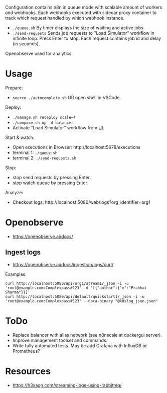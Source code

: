 
Configuration contains n8n in queue mode with scalable amount of workers and webhooks. 
Each webhooks executed with sidecar proxy container to track which request handled by which webhook instance.

- `./queue.sh` By timer displays the size of waiting and active jobs. 
- `./send-requests` Sends job requests to "Load Simulator" workflow in infinite loop. Press Enter to stop. Each request contains job id and delay (in seconds).

Openobserve used for analytics.

# Usage

Prepare:
- `source ./autocomplete.sh` OR open shell in VSCode.

Deploy:
- `./manage.sh redeploy scale=4`
- `./compose.sh up -d balancer`
- Activate "Load Simulator" workflow from [UI](http://localhost:5678).

Start & watch:
- Open executions in Browser: http://localhost:5678/executions
- terminal 1: `./queue.sh`
- terminal 2: `./send-requests.sh`

Stop:
- stop send requests by pressing Enter.
- stop watch queue by pressing Enter.

Analyze:
- Checkout logs: http://localhost:5080/web/logs?org_identifier=org1

# Openobserve

- https://openobserve.ai/docs/

## Ingest logs

- https://openobserve.ai/docs/ingestion/logs/curl/

Examples:

    curl http://localhost:5080/api/org1/stream1/_json -i -u 'root@example.com:Complexpass#123' -d '[{"author":{"x":"Prabhat Sharma"}}]'
    curl http://localhost:5080/api/default/quickstart1/_json -i -u 'root@example.com:Complexpass#123' --data-binary "@k8slog_json.json"

# ToDo

- Replace balancer with alias network (see n8nscale at dockergui server).
- Improve management toolset and commands.
- Write fully automated tests. May be add Grafana with InfluxDB or Prometheus?

# Resources

- https://h3xagn.com/streaming-logs-using-rabbitmq/

